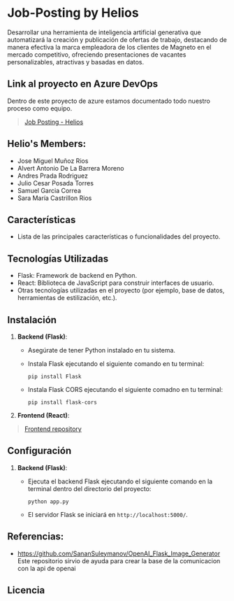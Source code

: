 # Job-Posting by Helios
Desarrollar una herramienta de inteligencia artificial generativa que automatizará la creación y publicación de ofertas de trabajo, destacando de manera efectiva la marca empleadora de los clientes de Magneto en el mercado competitivo, ofreciendo presentaciones de vacantes personalizables, atractivas y basadas en datos.

## Link al proyecto en Azure DevOps
Dentro de este proyecto de azure estamos documentado todo nuestro proceso como equipo.
> [Job Posting - Helios](https://dev.azure.com/jmmunozr/P2)


## Helio's Members:

- Jose Miguel Muñoz Rios
- Alvert Antonio De La Barrera Moreno
- Andres Prada Rodriguez
- Julio Cesar Posada Torres
- Samuel Garcia Correa
- Sara María Castrillon Rios

## Características

- Lista de las principales características o funcionalidades del proyecto.

## Tecnologías Utilizadas

- Flask: Framework de backend en Python.
- React: Biblioteca de JavaScript para construir interfaces de usuario.
- Otras tecnologías utilizadas en el proyecto (por ejemplo, base de datos, herramientas de estilización, etc.).

## Instalación

1. **Backend (Flask)**:

   - Asegúrate de tener Python instalado en tu sistema.
   - Instala Flask ejecutando el siguiente comando en tu terminal:

     ```
     pip install Flask
     ```
   - Instala Flask CORS ejecutando el siguiente comadno en tu terminal:
     ```
     pip install flask-cors
     ```

2. **Frontend (React)**:
> [Frontend repository](https://github.com/Jucept/helios-Vite)

## Configuración

1. **Backend (Flask)**:

   - Ejecuta el backend Flask ejecutando el siguiente comando en la terminal dentro del directorio del proyecto:

     ```
     python app.py
     ```

   - El servidor Flask se iniciará en `http://localhost:5000/`.

## Referencias: 

  - https://github.com/SananSuleymanov/OpenAI_Flask_Image_Generator
  Este repositorio sirvio de ayuda para crear la base de la comunicacion con la api de openai

## Licencia


